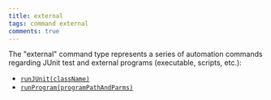 ```yaml
---
title: external
tags: command external
comments: true
---
```



The "external" command type represents a series of automation commands regarding JUnit test and 
external programs (executable, scripts, etc.):

- [`runJUnit(className)`](runJUnit(className))
- [`runProgram(programPathAndParms)`](runProgram(programPathAndParms))